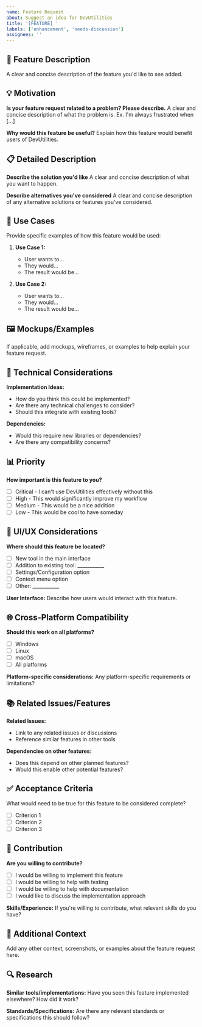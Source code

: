 ```yaml
---
name: Feature Request
about: Suggest an idea for DevUtilities
title: '[FEATURE] '
labels: ['enhancement', 'needs-discussion']
assignees: ''
---
```


## 🚀 Feature Description
A clear and concise description of the feature you'd like to see added.

## 💡 Motivation
**Is your feature request related to a problem? Please describe.**
A clear and concise description of what the problem is. Ex. I'm always frustrated when [...]

**Why would this feature be useful?**
Explain how this feature would benefit users of DevUtilities.

## 📋 Detailed Description
**Describe the solution you'd like**
A clear and concise description of what you want to happen.

**Describe alternatives you've considered**
A clear and concise description of any alternative solutions or features you've considered.

## 🎯 Use Cases
Provide specific examples of how this feature would be used:

1. **Use Case 1:**
   - User wants to...
   - They would...
   - The result would be...

2. **Use Case 2:**
   - User wants to...
   - They would...
   - The result would be...

## 🖼️ Mockups/Examples
If applicable, add mockups, wireframes, or examples to help explain your feature request.

## 🔧 Technical Considerations
**Implementation Ideas:**
- How do you think this could be implemented?
- Are there any technical challenges to consider?
- Should this integrate with existing tools?

**Dependencies:**
- Would this require new libraries or dependencies?
- Are there any compatibility concerns?

## 📊 Priority
**How important is this feature to you?**
- [ ] Critical - I can't use DevUtilities effectively without this
- [ ] High - This would significantly improve my workflow
- [ ] Medium - This would be a nice addition
- [ ] Low - This would be cool to have someday

## 🎨 UI/UX Considerations
**Where should this feature be located?**
- [ ] New tool in the main interface
- [ ] Addition to existing tool: ___________
- [ ] Settings/Configuration option
- [ ] Context menu option
- [ ] Other: ___________

**User Interface:**
Describe how users would interact with this feature.

## 🌐 Cross-Platform Compatibility
**Should this work on all platforms?**
- [ ] Windows
- [ ] Linux
- [ ] macOS
- [ ] All platforms

**Platform-specific considerations:**
Any platform-specific requirements or limitations?

## 📚 Related Issues/Features
**Related Issues:**
- Link to any related issues or discussions
- Reference similar features in other tools

**Dependencies on other features:**
- Does this depend on other planned features?
- Would this enable other potential features?

## ✅ Acceptance Criteria
What would need to be true for this feature to be considered complete?

- [ ] Criterion 1
- [ ] Criterion 2
- [ ] Criterion 3

## 🤝 Contribution
**Are you willing to contribute?**
- [ ] I would be willing to implement this feature
- [ ] I would be willing to help with testing
- [ ] I would be willing to help with documentation
- [ ] I would like to discuss the implementation approach

**Skills/Experience:**
If you're willing to contribute, what relevant skills do you have?

## 📝 Additional Context
Add any other context, screenshots, or examples about the feature request here.

## 🔍 Research
**Similar tools/implementations:**
Have you seen this feature implemented elsewhere? How did it work?

**Standards/Specifications:**
Are there any relevant standards or specifications this should follow?